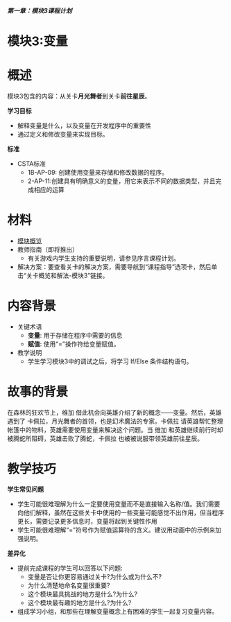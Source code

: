 ##### 第一章：模块3课程计划
# 模块3:变量

# 概述
模块3包含的内容：从关卡**月光舞者**到关卡**前往星辰**。

**学习目标**

 - 解释变量是什么，以及变量在开发程序中的重要性
 - 通过定义和修改变量来实现目标。

**标准**

  - CSTA标准
      - 1B-AP-09: 创建使用变量来存储和修改数据的程序。
      - 2-AP-11:创建具有明确意义的变量，用它来表示不同的数据类型，并且完成相应的运算

# 材料

- [模块概览](/teachers/resources/chapter1module3overview-zh-HANS)
- 教师指南（即将推出）
    - 有关游戏内学生支持的重要说明，请参见序言课程计划。
- 解决方案：要查看关卡的解决方案，需要导航到“课程指导”选项卡，然后单击“关卡概览和解法-模块3”链接。

# 内容背景

- 关键术语
    - **变量**: 用于存储在程序中需要的信息
    - **赋值**: 使用“=”操作符给变量赋值。
- 教学说明
    - 学生学习模块3中的调试之后，将学习 If/Else 条件结构语句。

# 故事的背景

在森林的狂欢节上，维加 借此机会向英雄介绍了新的概念——变量。然后，英雄遇到了 卡佩拉，月光舞者的首领，也是幻术魔法的专家。卡佩拉 请英雄帮忙整理帐篷中的物料，英雄需要使用变量来解决这个问题。当 维加 和英雄继续前行时却被腾蛇所阻碍，英雄击败了腾蛇，卡佩拉 也被被说服带领英雄前往星辰。

# 教学技巧

**学生常见问题**

- 学生可能很难理解为什么一定要使用变量而不是直接输入名称/值。我们需要向他们解释，虽然在这些关卡中使用的一些变量可能感觉不出作用，但当程序更长，需要记录更多信息时，变量将起到关键性作用
- 学生可能很难理解“=”符号作为赋值运算符的含义。建议用动画中的示例来加强说明。

**差异化**

- 提前完成课程的学生可以回答以下问题:
    - 变量是否让你更容易通过关卡?为什么或为什么不?
    - 为什么清楚地命名变量很重要?
    - 这个模块最具挑战的地方是什么?为什么?
    - 这个模块最有趣的地方是什么?为什么?
- 组成学习小组，和那些在理解变量概念上有困难的学生一起复习变量内容。
